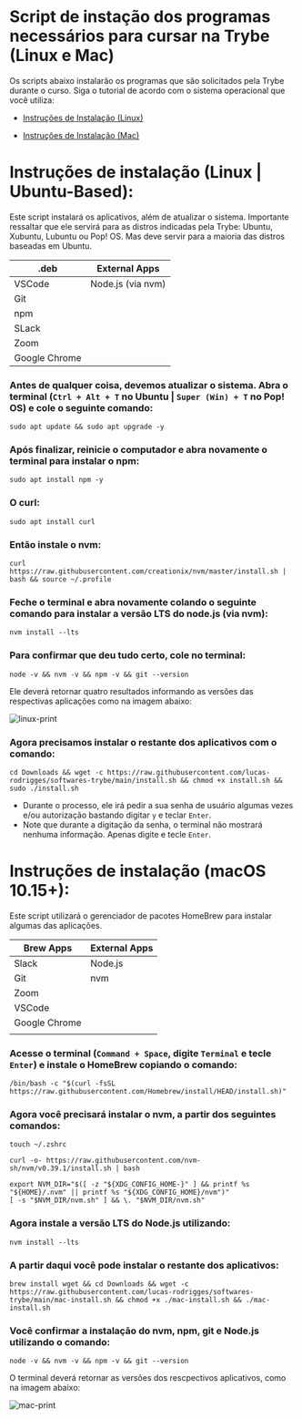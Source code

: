 # Script de instação dos programas necessários para cursar na Trybe (Linux e Mac)
Os scripts abaixo instalarão os programas que são solicitados pela Trybe durante o curso. Siga o tutorial de acordo com o sistema operacional que você utiliza: 


  * [Instruções de Instalação (Linux)](#instruções-de-instalação-linux--ubuntu-based)

  * [Instruções de Instalação (Mac)](#instruções-de-instalação-macos-1015)


# Instruções de instalação (Linux | Ubuntu-Based):


Este script instalará os aplicativos, além de atualizar o sistema. Importante ressaltar que ele servirá para as distros indicadas pela Trybe: Ubuntu, Xubuntu, Lubuntu ou Pop! OS. Mas deve servir para a maioria das distros baseadas em Ubuntu.

| .deb     | External Apps     | 
|--------- |------------------ |
| VSCode   | Node.js (via nvm) |
| Git      |                   |
| npm      |                   |
| SLack    |                   |
| Zoom     |                   |
| Google Chrome    |           |

### Antes de qualquer coisa, devemos atualizar o sistema. Abra o terminal (`Ctrl + Alt + T` no Ubuntu | `Super (Win) + T` no Pop! OS) e cole o seguinte comando:
```
sudo apt update && sudo apt upgrade -y
```
### Após finalizar, reinicie o computador e abra novamente o terminal para instalar o npm:
```
sudo apt install npm -y
```
### O curl:
```
sudo apt install curl 
```
### Então instale o nvm:
```
curl https://raw.githubusercontent.com/creationix/nvm/master/install.sh | bash && source ~/.profile  
```
### Feche o terminal e abra novamente colando o seguinte comando para instalar a versão LTS do node.js (via nvm):
```
nvm install --lts
```
### Para confirmar que deu tudo certo, cole no terminal:
```
node -v && nvm -v && npm -v && git --version
```
Ele deverá retornar quatro resultados informando as versões das respectivas aplicações como na imagem abaixo:

![linux-print](https://github.com/lucas-rodrigges/softwares-trybe/blob/addf0fa1f4245bcc04317ffc853fe167a5a5d977/linux-print.png)


### Agora precisamos instalar o restante dos aplicativos com o comando:

```
cd Downloads && wget -c https://raw.githubusercontent.com/lucas-rodrigges/softwares-trybe/main/install.sh && chmod +x install.sh && sudo ./install.sh
```
  * Durante o processo, ele irá pedir a sua senha de usuário algumas vezes e/ou autorização bastando digitar `y` e teclar `Enter`.  
  * Note que durante a digitação da senha, o terminal não mostrará nenhuma informação. Apenas digite e tecle `Enter`.  
  




# Instruções de instalação (macOS 10.15+):

Este script utilizará o gerenciador de pacotes HomeBrew para instalar algumas das aplicações. 

| Brew Apps | External Apps |
| ------------- |---------------|
| Slack         | Node.js |
| Git           | nvm |
| Zoom          |            
| VSCode        | 
| Google Chrome |
|               |


### Acesse o terminal (`Command + Space`, digite `Terminal` e tecle `Enter`) e instale o HomeBrew copiando o comando:
``` 
/bin/bash -c "$(curl -fsSL https://raw.githubusercontent.com/Homebrew/install/HEAD/install.sh)"
``` 
### Agora você precisará instalar o nvm, a partir dos seguintes comandos:
```
touch ~/.zshrc
```
```
curl -o- https://raw.githubusercontent.com/nvm-sh/nvm/v0.39.1/install.sh | bash
```
```
export NVM_DIR="$([ -z "${XDG_CONFIG_HOME-}" ] && printf %s "${HOME}/.nvm" || printf %s "${XDG_CONFIG_HOME}/nvm")"
[ -s "$NVM_DIR/nvm.sh" ] && \. "$NVM_DIR/nvm.sh"
```

### Agora instale a versão LTS do Node.js utilizando:
```
nvm install --lts
``` 
### A partir daqui você pode instalar o restante dos aplicativos:
```
brew install wget && cd Downloads && wget -c https://raw.githubusercontent.com/lucas-rodrigges/softwares-trybe/main/mac-install.sh && chmod +x ./mac-install.sh && ./mac-install.sh
```
### Você confirmar a instalação do nvm, npm, git e Node.js utilizando o comando:
```
node -v && nvm -v && npm -v && git --version
```
O terminal deverá retornar as versões dos rescpectivos aplicativos, como na imagem abaixo:

![mac-print](https://github.com/lucas-rodrigges/softwares-trybe/blob/addf0fa1f4245bcc04317ffc853fe167a5a5d977/mac-print.png)

